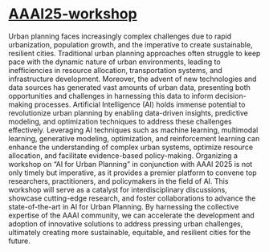 # [AAAI25-workshop](https://ai-for-urban-planning.github.io/AAAI25-workshop/)

Urban planning faces increasingly complex challenges due to rapid urbanization, population growth, and the imperative to create sustainable, resilient cities. Traditional urban planning approaches often struggle to keep pace with the dynamic nature of urban environments, leading to inefficiencies in resource allocation, transportation systems, and infrastructure development. Moreover, the advent of new technologies and data sources has generated vast amounts of urban data, presenting both opportunities and challenges in harnessing this data to inform decision-making processes. Artificial Intelligence (AI) holds immense potential to revolutionize urban planning by enabling data-driven insights, predictive modeling, and optimization techniques to address these challenges effectively. Leveraging AI techniques such as machine learning, multimodal learning, generative modeling, optimization, and reinforcement learning can enhance the understanding of complex urban systems, optimize resource allocation, and facilitate evidence-based policy-making. Organizing a workshop on “AI for Urban Planning” in conjunction with AAAI 2025 is not only timely but imperative, as it provides a premier platform to convene top researchers, practitioners, and policymakers in the field of AI. This workshop will serve as a catalyst for interdisciplinary discussions, showcase cutting-edge research, and foster collaborations to advance the state-of-the-art in AI for Urban Planning. By harnessing the collective expertise of the AAAI community, we can accelerate the development and adoption of innovative solutions to address pressing urban challenges, ultimately creating more sustainable, equitable, and resilient cities for the future.